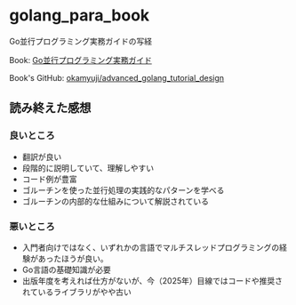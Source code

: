 # golang_para_book
Go並行プログラミング実務ガイドの写経

Book: [Go並行プログラミング実務ガイド](https://zenn.dev/okamyuji/books/a_practical_guide_to_concurrent_programming_in_go)

Book's GitHub: [okamyuji/advanced\_golang\_tutorial\_design](https://github.com/okamyuji/advanced_golang_tutorial_design)

## 読み終えた感想

### 良いところ

- 翻訳が良い
- 段階的に説明していて、理解しやすい
- コード例が豊富
- ゴルーチンを使った並行処理の実践的なパターンを学べる
- ゴルーチンの内部的な仕組みについて解説されている

### 悪いところ

- 入門者向けではなく、いずれかの言語でマルチスレッドプログラミングの経験があったほうが良い。
- Go言語の基礎知識が必要
- 出版年度を考えれば仕方がないが、今（2025年）目線ではコードや推奨されているライブラリがやや古い

